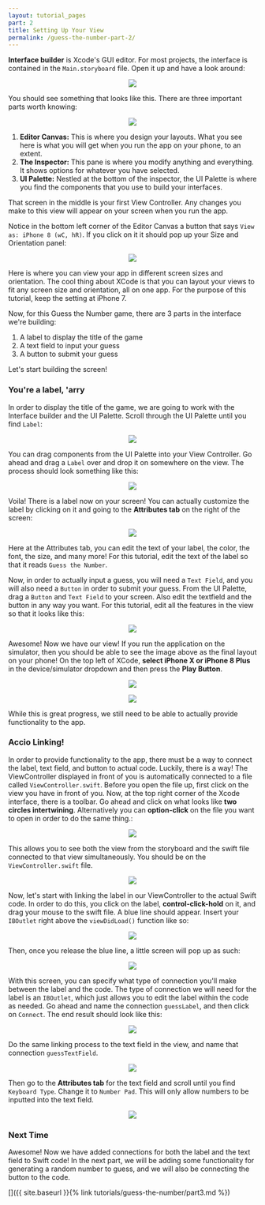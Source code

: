 ```yaml
---
layout: tutorial_pages
part: 2
title: Setting Up Your View
permalink: /guess-the-number-part-2/
---
```


<style>
    @media (prefers-color-scheme: dark) {
        #projectSettings {
            content:url("../images/guess-the-number/projectSettings-dark.png");
        }

        #storyboardPic {
            content:url("../images/guess-the-number/storyboardPic-dark.png");
        }

        #vcSize {
            content:url("../images/guess-the-number/vcSize-dark.png");
        }

        #uiPalette {
            content:url("../images/guess-the-number/uiPalette-dark.png");
        }

        #dragLabel {
            content:url("../images/guess-the-number/dragLabel-dark.png");
        }

        #editLabel {
            content:url("../images/guess-the-number/editLabel-dark.png");
        }

        #finalLayout {
            content:url("../images/guess-the-number/finalLayout-dark.png");
        }

        #selectSimulatorPlay {
            content:url("../images/guess-the-number/selectSimulatorPlay-dark.png");
        }

        #optionClickDoubleLinks {
            content:url("../images/guess-the-number/optionClickDoubleLinks-dark.png");
        }

        #splitScreen {
            content:url("../images/guess-the-number/splitScreen-dark.png");
        }

        #linkage {
            content:url("../images/guess-the-number/linkage-dark.png");
        }

        #addOutlet {
            content:url("../images/guess-the-number/addOutlet-dark.png");
        }

        #guessLabel {
            content:url("../images/guess-the-number/guessLabel-dark.png");
        }

        #guessTextField {
            content:url("../images/guess-the-number/guessTextField-dark.png");
        }

        #keyboardType {
            content:url("../images/guess-the-number/keyboardType-dark.png");
        }
    }
</style>

**Interface builder** is Xcode's GUI editor. For most projects, the interface is contained in the `Main.storyboard` file. Open it up 
and have a look around:

<p align="center"> <img id="projectSettings" src="../images/guess-the-number/projectSettings.png" align="center" style="max-width:75%"> </p>

You should see something that looks like this. There are three important parts worth knowing:

<p align="center"> <img id="storyboardPic" src="../images/guess-the-number/storyboardPic.png" align="center" style="max-width:75%"> </p>

1. **Editor Canvas:** This is where you design your layouts. What you see here is what you will get when you run the app on your phone, to an extent.
3. **The Inspector:** This pane is where you modify anything and everything. It shows options for whatever you have selected.
4. **UI Palette:** Nestled at the bottom of the inspector, the UI Palette is where you find the components that you use to build your interfaces.

That screen in the middle is your first View Controller. Any changes you make to this view will appear on your screen when you run the app.

Notice in the bottom left corner of the Editor Canvas a button that says `View as: iPhone 8 (wC, hR)`. If you click on it it should pop up your Size and Orientation panel:

<p align="center"> <img id="vcSize" src="../images/guess-the-number/vcSize.png" align="center" style="max-width:75%"> </p>

Here is where you can view your app in different screen sizes and orientation. The cool thing about XCode is that you can layout your views to fit any screen size and orientation, all on one app. For the purpose of this tutorial, keep the setting at iPhone 7.

Now, for this Guess the Number game, there are 3 parts in the interface we're building:
1. A label to display the title of the game
2. A text field to input your guess
3. A button to submit your guess

Let's start building the screen!

### You're a label, 'arry

In order to display the title of the game, we are going to work with the Interface builder and the UI Palette. Scroll through the UI Palette until you find `Label`:

<p align="center"> <img id="uiPalette" src="../images/guess-the-number/uiPalette.png" align="center" style="max-width:250px !important"> </p>

You can drag components from the UI Palette into your View Controller. Go ahead and drag a `Label` over and drop it on somewhere on the view. The process should look something like this:

<p align="center"> <img id="dragLabel" src="../images/guess-the-number/dragLabel.png" align="center" style="max-width:75%"> </p>

Voila! There is a label now on your screen! You can actually customize the label by clicking on it and going to the **Attributes tab** on the right of the screen:

<p align="center"> <img id="editLabel" src="../images/guess-the-number/editLabel.png" align="center" style="max-width:75%"> </p>

Here at the Attributes tab, you can edit the text of your label, the color, the font, the size, and many more! For this tutorial, edit the text of the label so that it reads `Guess the Number`.

Now, in order to actually input a guess, you will need a `Text Field`, and you will also need a `Button` in order to submit your guess. From the UI Palette, drag a `Button` and `Text Field` to your screen. Also edit the textfield and the button in any way you want. For this tutorial, edit all the features in the view so that it looks like this:

<p align="center"> <img id="finalLayout" src="../images/guess-the-number/finalLayout.png" align="center" style="max-width: 325px !important"> </p>

Awesome! Now we have our view! If you run the application on the simulator, then you should be able to see the image above as the final layout on your phone! On the top left of XCode, **select iPhone X or iPhone 8 Plus** in the device/simulator dropdown and then press the **Play Button**.

<p align="center"> <img id="selectSimulatorPlay" src="../images/guess-the-number/selectSimulatorPlay.png" align="center" style="max-width: 75%"> </p>

<p align="center"> <img src="../images/guess-the-number/simulatorView.png" align="center" style="max-width: 325px !important"> </p>

While this is great progress, we still need to be able to actually provide functionality to the app.

### Accio Linking!

In order to provide functionality to the app, there must be a way to connect the label, text field, and button to actual code. Luckily, there is a way! The ViewController displayed in front of you is automatically connected to a file called `ViewController.swift`. Before you open the file up, first click on the view you have in front of you. Now, at the top right corner of the Xcode interface, there is a toolbar. Go ahead and click on what looks like **two circles intertwining**. Alternatively you can **option-click** on the file you want to open in order to do the same thing.:

<p align="center"> <img id="optionClickDoubleLinks" src="../images/guess-the-number/optionClickDoubleLinks.png" align="center" style="max-width:75%"> </p>

This allows you to see both the view from the storyboard and the swift file connected to that view simultaneously. You should be on the `ViewController.swift` file. 

<p align="center"> <img id="splitScreen" src="../images/guess-the-number/splitScreen.png" align="center" style="max-width:75%"> </p>

Now, let's start with linking the label in our ViewController to the actual Swift code. In order to do this, you click on the label, **control-click-hold** on it, and drag your mouse to the swift file. A blue line should appear. Insert your `IBOutlet` right above the `viewDidLoad()` function like so:

<p align="center"> <img id="linkage" src="../images/guess-the-number/linkage.png" align="center" style="max-width:75%"> </p>

Then, once you release the blue line, a little screen will pop up as such:

<p align="center"> <img id="addOutlet" src="../images/guess-the-number/addOutlet.png" align="center" style="max-width:300px !important"> </p>

With this screen, you can specify what type of connection you'll make between the label and the code. The type of connection we will need for the label is an `IBOutlet`, which just allows you to edit the label within the code as needed. Go ahead and name the connection `guessLabel`, and then click on `Connect`. The end result should look like this:

<p align="center"> <img id="guessLabel" src="../images/guess-the-number/guessLabel.png" align="center" style="max-width:75%"> </p>

Do the same linking process to the text field in the view, and name that connection `guessTextField`. 

<p align="center"> <img id="guessTextField" src="../images/guess-the-number/guessTextField.png" align="center" style="max-width:75%"> </p>

Then go to the  **Attributes tab** for the text field and scroll until you find `Keyboard Type`. Change it to `Number Pad`. This will only allow numbers to be inputted into the text field.

<p align="center"> <img id="keyboardType" src="../images/guess-the-number/keyboardType.png" align="center" style="max-width:75%"> </p>

### Next Time

Awesome! Now we have added connections for both the label and the text field to Swift code! In the next part, we will be adding some functionality for generating a random number to guess, and we will also be connecting the button to the code.

[]({{ site.baseurl }}{% link tutorials/guess-the-number/part3.md %})
